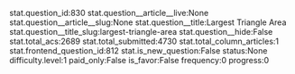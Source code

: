 stat.question_id:830
stat.question__article__live:None
stat.question__article__slug:None
stat.question__title:Largest Triangle Area
stat.question__title_slug:largest-triangle-area
stat.question__hide:False
stat.total_acs:2689
stat.total_submitted:4730
stat.total_column_articles:1
stat.frontend_question_id:812
stat.is_new_question:False
status:None
difficulty.level:1
paid_only:False
is_favor:False
frequency:0
progress:0
